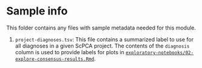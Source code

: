 # Sample info

This folder contains any files with sample metadata needed for this module. 

1. `project-diagnoses.tsv`: This file contains a summarized label to use for all diagnoses in a given ScPCA project. 
The contents of the `diagnosis` column is used to provide labels for plots in [`exploratory-notebooks/02-explore-consensus-results.Rmd`](../exploratory-notebooks/02-explore-consensus-results.Rmd). 
